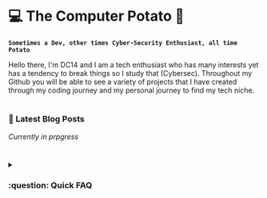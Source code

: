 # :computer: The Computer Potato :potato:

**`Sometimes a Dev, other times Cyber-Security Enthusiast, all time Potato`**

Hello there, I'm DC14 and I am a tech enthusiast who has many interests yet has a tendency to break things so I study that (Cybersec). Throughout my Github you will be able to see a variety of projects that I have created through my coding journey and my personal journey to find my tech niche.

#

### :newspaper: Latest Blog Posts

*Currently in prpgress*

#

<details>
 <summary><h3>:question: Quick FAQ</h3></summary>
  - 🔭 I’m currently working on ...
 - 🌱 I’m currently learning ...
 - 👯 I’m looking to collaborate on ...
 - 🤔 I’m looking for help with ...
 - 💬 Ask me about ...
 - 📫 How to reach me: ...
 - 😄 Pronouns: ...
 - ⚡ Fun fact: ...
  
<!--
**PotatChild/PotatChild** is a ✨ _special_ ✨ repository because its `README.md` (this file) appears on your GitHub profile.

Here are some ideas to get you started:

- 🔭 I’m currently working on ...
- 🌱 I’m currently learning ...
- 👯 I’m looking to collaborate on ...
- 🤔 I’m looking for help with ...
- 💬 Ask me about ...
- 📫 How to reach me: ...
- 😄 Pronouns: ...
- ⚡ Fun fact: ...
-->


